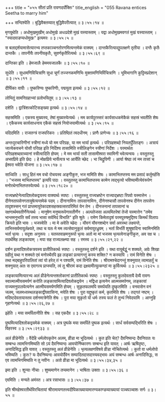 +++
title = "०५५ सीतां प्रति रावणदर्पोक्तिः"
title_english = "055 Ravana entices Seetha to marry him"

+++
सन्दिश्येति । बुद्धिवैक्लव्यात् बुद्धिवैपरीत्यात्  ॥  ३।५५।१४ ॥   

  

मृगयूथेति । अधोमुखमुखीम् अधोमुखे अधःप्रदेशे मुखं यस्यास्ताम् । यद्वा अधोमुखमवगतं मुखं यस्यास्ताम् । "स्यादवाङप्यधोमुखः" इत्यमरः  ॥  ३।५५।५ ॥   

  

स बलाद्दर्शयामासेत्यारभ्य तप्तकाञ्चनतोरणमित्यन्तमेकं वाक्यम् । दान्तकैरित्याद्युपलक्षणे तृतीया । दन्तैः कृतैः दान्तकैः । तापनीयैः तपनीयकृतैः, सुवर्णकृतैरित्यर्थः  ॥  ३।५५।६९ ॥   

  

दान्तिका इति । हेमजालैः हेममयजालकैः  ॥  ३।५५।१० ॥   

  

सुधेति । सुधामणिविचित्राणि सुधा चूर्णं तज्जनकमणिभिः मुक्तामणिभिर्विचित्राणि । भूमिभागानि कुट्टिमप्रदेशान्  ॥  ३।५५।११ ॥   

  

दीर्घिकाः वापीः । पुष्करिण्यः पुष्करिणीः, पद्मयुता इत्यर्थः  ॥  ३।५५।१२ ॥   

  

लोभितुं सामनिग्रहाभ्यां प्रलोभयितुम्  ॥  ३।५५।१३ ॥   

  

दशेति । द्वात्रिंशत्कोटिसङ्ख्या इत्यर्थः  ॥  ३।५५।१४ ॥   

  

सहस्रमिति । एकस्य मुख्यस्य, तेषां मुख्यस्येत्यर्थः । मम कार्यपुरस्सरं कार्यसाधकमेकैकं सहस्रं भवतीति शेषः । एकैकस्य कार्यसाधनाय एकैकं सहस्रं नियोजयामीत्यर्थः  ॥  ३।५५।१५ ॥   

  

यदिदमिति । राजतन्त्रं राजपरिकरः । प्रतिष्ठितं त्वदधीनम् । प्राणैः प्राणेभ्यः  ॥  ३।५५।१६ ॥   

  

अन्तःपुरचारिणीनां स्त्रीणां मध्ये यो मम परिग्रहः, या मम भार्या इत्यर्थः । परिग्रहशब्दो नियतपुँल्लिङ्गः । अत्रायं जात्येकवचने योसौ परिग्रह इति निर्दिश्य तासामिति स्त्रीलिङ्गेन स्त्रीणां निर्देशः । परमार्थतः परिग्रहशब्दवाच्यानां स्त्रीत्वादिति ज्ञेयम् । मे मम भार्या सती तासामीश्वरा स्वामिनी भवेत्यन्वयः । वस्तुतस्तु अभवप्रिये इति छेदः । हे मोक्षप्रिये भार्येत्यत्र भा आर्येति च्छेद । भा चिद्रूपिणी । आर्या श्रेष्ठा त्वं मम तासां च ईश्वरा भवेति योजना  ॥  ३।५५।१७ ॥   

  

साध्विति । साधु हितं मम वचो रोचयस्व अङ्गीकुरु, भज मामिति शेषः । कामाभितप्तस्य मम प्रसादं कर्तुमर्हसि । "भजस्व माभितप्तस्य" इत्यपि पाठः । वस्तुतस्तु कामाभितप्तस्य कामेन त्वद्भृत्यो भविष्यामीत्येवंरूपेण मनोरथेनाभितप्तस्येत्यर्थः  ॥  ३।५५।१८२० ॥   

  

राज्यभ्रष्टेनेत्यादिश्लोकद्वयस्य वाक्यार्थः स्पष्टः । वस्तुतस्तु राज्यभ्रष्टेन राज्याद्भ्रष्टा रिपवो यस्मात्तेन । दीनेनतापसेनगतायुषेत्यन्तमेकं पदम् । दीनानामिनः तापसानामिनः, दीनेनश्चासौ तापसेनश्च दीनेन तापसेनः तादृशस्सन् गतं प्राप्तमायुरेकादशसहस्रवत्सरपरिमितं येन तेन । दीनजनानां तापसानां च रक्षणार्थमवतीर्णेनेत्यर्थः । मानुषेण मनुष्यरूपेणावतीर्णेन । अल्पतेजसा अल्पमितरेषां तेजो यस्मात्तेन "तमेव भान्तमनुभाति सर्वं तस्य भासा सर्वमिदं विभाति" इति श्रुतेः । रामेण किमेतादृशं परमपुरुषमुद्दिश्य किमर्थं विलापः क्रियते इति भावः । भजस्वेति । मा मे अवेति च्छेदः । यौवनं यौवनशब्देन सर्वा अवस्था लक्ष्यन्ते, ताभिस्सर्वमायुर्लक्ष्यते, तथा च यतः मे मम त्वत्सेवानुकूलं सर्वमायुरध्रुवम् । भर्ता विभर्ति शुश्रूषादिना स्वामिनमिति भर्ता भृत्यः । सदृशः अनुरूपः । यतस्तवाहमनुरूपो भृत्यः अतो मा मां भजस्व भृत्यत्वेनाङ्गीकुरु, अव रक्ष च । तदर्थमिह लङ्कायाम् । मया सह राज्यलक्ष्म्या सह । रमस्व  ॥  ३।५५।२१,२२ ॥   

  

दर्शन इत्यादिश्लोकत्रयस्य प्रातीतिकार्थः स्पष्टः । वस्तुतस्तु दर्शने इति । यथा वायुर्बद्धुं न शक्यते, अग्रेः शिखा ग्रहीतुं यथा न शक्यते एवं मनोरथैरपि इह लङ्कां प्रत्यागन्तुं कस्य शक्तिः? न कस्यापि । रामं विनेति शेषः । तथा मद्बाहुपरिपालितां त्वां यो हरेत् तं न पश्यामि, रामं विनेति शेषः । श्रीरामश्चेदागन्तुं शक्नुयात् त्वामाहर्तुं च शक्नुयात् अतः स एवागत्य प्राप्स्यति, त्वं तु श्रीरामं कदा द्रक्ष्यामीत्युत्कण्ठां मा कुर्वित्यर्थः  ॥  ३।५५।२३२५ ॥   

  

लङ्कायामित्यारभ्य अलं व्रीडेनेत्यन्तश्लोकानां प्रातीतिकार्थः स्पष्टः । वस्तुतस्तु कुलदेवतायै देव्यै रावणः स्वात्मात्मीयसमर्पणं करोति लङ्कायामित्यादिश्लोकद्वयेन । मद्विधा इत्यनेन आत्मसमर्पणम्, लङ्कायां राज्यमनुपालयेत्यनेन आत्मीयसमर्पणमिति ज्ञेयम् । सुकृतफलमपि समर्पयति दुष्कृतमिति । वनवासेन वनं जलम्, जलमध्यस्थलङ्काद्वीपवासिना, मयेति शेषः । पुरा यद्दुष्कृतं कर्म, कृतमिति शेषः । तद्गतं नष्टम् । मदिष्टदेवतायास्तव दर्शनमात्रेणेति शेषः । पुरा मया सुकृतो यो धर्मः तस्य फलं ते तुभ्यं निवेदयामि । आप्नुहि गृहाणेत्यर्थः  ॥  ३।५५।२६,२७ ॥   

  

इहेति । मया समर्पितानीति शेषः । सह एकदैव  ॥  ३।५५।२८ ॥   

  

पुष्पमित्यादिश्लोकद्वयमेकं वाक्यम् । अत्र पुष्पके मया समर्पिते पुष्पक इत्यर्थः । सार्धं सर्वसम्पद्भिरिति शेषः । विहरस्व  ॥  ३।५५।२९३३ ॥   

  

अलं व्रीडेनेति । वैदेहि धर्मलोपकृतेन अलम्, व्रीडा मा भूदित्यर्थः । कुत इति चेत्? दैवनिष्यन्दः दैवनिपातः यः सम्बन्धः त्वामभिगमिष्यति सो ऽयं दैवनिष्यन्दः आवयोर्निष्कारणः सम्बन्ध इति यावत् । आर्षः ऋषिदृष्टः, अनादिसिद्ध इति यावत् । वस्तुतस्तु अलं व्रीडेनेति । भृत्यलक्षणविषये व्रीडा नोचितेत्यर्थः । कुतो वा धर्मलोपो भविष्यति । कुतः? यः दैवनिष्यन्दः आवयोर्दैवेन सम्पादितदासदास्यवद्भावः अयं सम्बन्धः आर्षः अनादिसिद्धः, स एव त्वामभिगमिष्यति न तु नवीनः । अतो व्रीडा मा भूदित्यर्थः  ॥  ३।५५।३४,३५ ॥   

  

इमा इति । शून्याः नीचाः । शुष्यमाणेन तप्यमानेन । भाषिताः उक्ताः  ॥  ३।५५।३६ ॥   

  

एवमिति । मन्यते अमंस्त । अत्र रसाभासः  ॥  ३।५५।३७ ॥   

  

इति श्रीमहेश्वरतीर्थविरचितायां श्रीरामायणतत्त्वदीपिकाख्यायामारण्यकाण्डव्याख्यायां पञ्चपञ्चाशः सर्गः  ॥  ३।५५ ॥   

  

